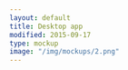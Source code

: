 ```yaml
---
layout: default
title: Desktop app
modified: 2015-09-17
type: mockup
image: "/img/mockups/2.png"
---
```


